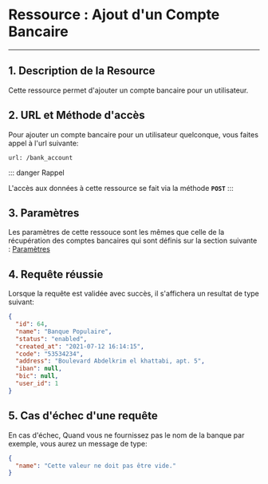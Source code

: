 # Ressource : Ajout d'un Compte Bancaire

---

## 1. Description de la Resource

Cette ressource permet d'ajouter un compte bancaire pour un utilisateur.

## 2. URL et Méthode d'accès

Pour ajouter un compte bancaire pour un utilisateur quelconque, vous faites appel à l'url suivante:

```
url: /bank_account
```

::: danger Rappel

L'accès aux données à cette ressource se fait via la méthode **`POST`**
:::

## 3. Paramètres

Les paramètres de cette ressouce sont les mêmes que celle de la récupération des comptes bancaires qui sont définis sur la section suivante : [Paramètres](/guide/services/bankaccount/list#_3-parametres)

## 4. Requête réussie

Lorsque la requête est validée avec succès, il s'affichera un resultat de type suivant:

```json
{
  "id": 64,
  "name": "Banque Populaire",
  "status": "enabled",
  "created_at": "2021-07-12 16:14:15",
  "code": "53534234",
  "address": "Boulevard Abdelkrim el khattabi, apt. 5",
  "iban": null,
  "bic": null,
  "user_id": 1
}
```

## 5. Cas d'échec d'une requête

En cas d'échec, Quand vous ne fournissez pas le nom de la banque par exemple, vous aurez un message de type:

```json
{
  "name": "Cette valeur ne doit pas être vide."
}
```
